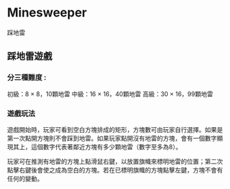 # Minesweeper
  踩地雷

## 踩地雷遊戲
### 分三種難度 : 
  初級：8 × 8，10顆地雷
  中級：16 × 16，40顆地雷
  高級：30 × 16，99顆地雷

### 遊戲玩法
  遊戲開始時，玩家可看到空白方塊排成的矩形，方塊數可由玩家自行選擇。如果是第一次點開方塊則不會踩到地雷。如果玩家點開沒有地雷的方塊，會有一個數字顯現其上，這個數字代表著鄰近方塊有多少顆地雷（數字至多為8）。

  玩家可在推測有地雷的方塊上點滑鼠右鍵，以放置旗幟來標明地雷的位置；第二次點擊右鍵後會使之成為空白的方塊。若在已標明旗幟的方塊點擊左鍵，方塊不會有任何的變動。
